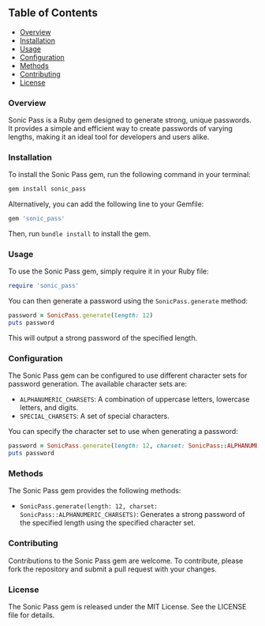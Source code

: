 Table of Contents
-----------------

* [Overview](#overview)
* [Installation](#installation)
* [Usage](#usage)
* [Configuration](#configuration)
* [Methods](#methods)
* [Contributing](#contributing)
* [License](#license)

### Overview

Sonic Pass is a Ruby gem designed to generate strong, unique passwords. It provides a simple and efficient way to create passwords of varying lengths, making it an ideal tool for developers and users alike.

### Installation

To install the Sonic Pass gem, run the following command in your terminal:

```bash
gem install sonic_pass
```

Alternatively, you can add the following line to your Gemfile:

```ruby
gem 'sonic_pass'
```

Then, run `bundle install` to install the gem.

### Usage

To use the Sonic Pass gem, simply require it in your Ruby file:

```ruby
require 'sonic_pass'
```

You can then generate a password using the `SonicPass.generate` method:

```ruby
password = SonicPass.generate(length: 12)
puts password
```

This will output a strong password of the specified length.

### Configuration

The Sonic Pass gem can be configured to use different character sets for password generation. The available character sets are:

* `ALPHANUMERIC_CHARSETS`: A combination of uppercase letters, lowercase letters, and digits.
* `SPECIAL_CHARSETS`: A set of special characters.

You can specify the character set to use when generating a password:

```ruby
password = SonicPass.generate(length: 12, charset: SonicPass::ALPHANUMERIC_CHARSETS)
puts password
```

### Methods

The Sonic Pass gem provides the following methods:

* `SonicPass.generate(length: 12, charset: SonicPass::ALPHANUMERIC_CHARSETS)`: Generates a strong password of the specified length using the specified character set.

### Contributing

Contributions to the Sonic Pass gem are welcome. To contribute, please fork the repository and submit a pull request with your changes.

### License

The Sonic Pass gem is released under the MIT License. See the LICENSE file for details.